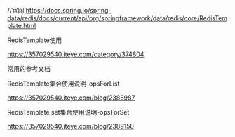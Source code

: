 //官网
https://docs.spring.io/spring-data/redis/docs/current/api/org/springframework/data/redis/core/RedisTemplate.html

RedisTemplate使用

https://357029540.iteye.com/category/374804


常用的参考文档

RedisTemplate集合使用说明-opsForList

https://357029540.iteye.com/blog/2388987


RedisTemplate set集合使用说明-opsForSet

https://357029540.iteye.com/blog/2389150









